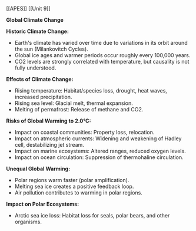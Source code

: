 [[APES]]
[[Unit 9]]


**Global Climate Change**

**Historic Climate Change:**
* Earth's climate has varied over time due to variations in its orbit around the sun (Milankovitch Cycles).
* Global ice ages and warmer periods occur roughly every 100,000 years.
* CO2 levels are strongly correlated with temperature, but causality is not fully understood.

**Effects of Climate Change:**
* Rising temperature: Habitat/species loss, drought, heat waves, increased precipitation.
* Rising sea level: Glacial melt, thermal expansion.
* Melting of permafrost: Release of methane and CO2.

**Risks of Global Warming to 2.0°C:**
* Impact on coastal communities: Property loss, relocation.
* Impact on atmospheric currents: Widening and weakening of Hadley cell, destabilizing jet stream.
* Impact on marine ecosystems: Altered ranges, reduced oxygen levels.
* Impact on ocean circulation: Suppression of thermohaline circulation.

**Unequal Global Warming:**
* Polar regions warm faster (polar amplification).
* Melting sea ice creates a positive feedback loop.
* Air pollution contributes to warming in polar regions.

**Impact on Polar Ecosystems:**
* Arctic sea ice loss: Habitat loss for seals, polar bears, and other organisms.